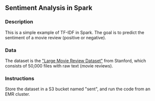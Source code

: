 ## Sentiment Analysis in Spark

### Description
This is a simple example of TF-IDF in Spark. The goal is to predict the sentiment of a movie review (positive or negative).

### Data
The dataset is the ["Large Movie Review Dataset"](http://ai.stanford.edu/~amaas/data/sentiment/) from Stanford, which consists of 50,000 files with raw text (movie reviews).

### Instructions
Store the dataset in a S3 bucket named "sent", and run the code from an EMR cluster.

